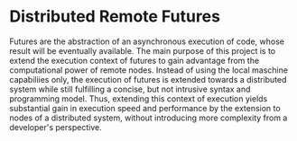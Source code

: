 Distributed Remote Futures
==========================

Futures are the abstraction of an asynchronous execution of code, whose result will be eventually available. 
The main purpose of this project is to extend the execution context of futures to gain advantage from the computational power of remote nodes. Instead of using the local maschine capabiliies only, the execution of futures is extended towards a distributed system while still fulfilling a concise, but not intrusive syntax and programming model. Thus, extending this context of execution yields substantial gain in execution speed and performance by the extension to nodes of a distributed system, without introducing more complexity from a developer's perspective.
